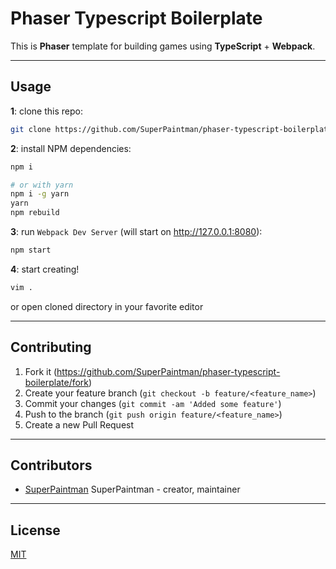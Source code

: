 # Phaser Typescript Boilerplate

This is **Phaser** template for building games using **TypeScript** + **Webpack**.


--------------------------------------------------------------------------------

## Usage

**1**: clone this repo:

```sh
git clone https://github.com/SuperPaintman/phaser-typescript-boilerplate.git
```

**2**: install NPM dependencies:

```sh
npm i

# or with yarn
npm i -g yarn
yarn
npm rebuild
```

**3**: run `Webpack Dev Server` (will start on <http://127.0.0.1:8080>):

```sh
npm start
```

**4**: start creating!

```sh
vim .
```

or open cloned directory in your favorite editor


--------------------------------------------------------------------------------

## Contributing

1. Fork it (<https://github.com/SuperPaintman/phaser-typescript-boilerplate/fork>)
2. Create your feature branch (`git checkout -b feature/<feature_name>`)
3. Commit your changes (`git commit -am 'Added some feature'`)
4. Push to the branch (`git push origin feature/<feature_name>`)
5. Create a new Pull Request


--------------------------------------------------------------------------------

## Contributors

- [SuperPaintman](https://github.com/SuperPaintman) SuperPaintman - creator, maintainer


--------------------------------------------------------------------------------

## License

[MIT][license-url]


[license-url]: LICENSE
[travis-image]: https://img.shields.io/travis/SuperPaintman/phaser-typescript-boilerplate/master.svg?label=linux
[travis-url]: https://travis-ci.org/SuperPaintman/phaser-typescript-boilerplate
[coveralls-image]: https://img.shields.io/coveralls/SuperPaintman/phaser-typescript-boilerplate/master.svg
[coveralls-url]: https://coveralls.io/r/SuperPaintman/phaser-typescript-boilerplate?branch=master
